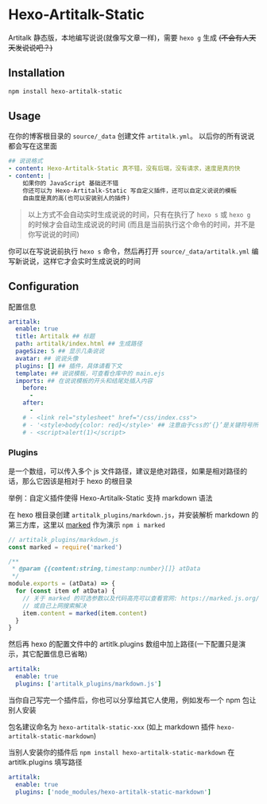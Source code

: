 # Hexo-Artitalk-Static

Artitalk 静态版，本地编写说说(就像写文章一样)，需要 `hexo g` 生成 ~~(不会有人天天发说说吧？)~~

## Installation

```bash
npm install hexo-artitalk-static
```

## Usage

在你的博客根目录的 `source/_data` 创建文件 `artitalk.yml`。 以后你的所有说说都会写在这里面

```yml
## 说说格式
- content: Hexo-Artitalk-Static 真不错，没有后端，没有请求，速度是真的快
- content: |
    如果你的 JavaScript 基础还不错
    你还可以为 Hexo-Artitalk-Static 写自定义插件，还可以自定义说说的模板
    自由度是真的高(也可以安装别人的插件)
```

> 以上方式不会自动实时生成说说的时间，只有在执行了 `hexo s` 或 `hexo g` 的时候才会自动生成说说的时间 (而且是当前执行这个命令的时间，并不是你写说说的时间)

你可以在写说说前执行 `hexo s` 命令，然后再打开 `source/_data/artitalk.yml` 编写新说说，这样它才会实时生成说说的时间

## Configuration

配置信息

```yaml
artitalk:
  enable: true
  title: Artitalk ## 标题
  path: artitalk/index.html ## 生成路径
  pageSize: 5 ## 显示几条说说
  avatar: ## 说说头像
  plugins: [] ## 插件，具体请看下文
  template: ## 说说模板，可查看仓库中的 main.ejs
  imports: ## 在说说模板的开头和结尾处插入内容
    before:
      -
    after:
      -
    # - <link rel="stylesheet" href="/css/index.css">
    # - '<style>body{color: red}</style>' ## 注意由于css的‘{}’是关键符号所以需要(单/双)引号''
    # - <script>alert(1)</script>
```

### Plugins

是一个数组，可以传入多个 js 文件路径，建议是绝对路径，如果是相对路径的话，那么它因该是相对于 hexo 的根目录

举例：自定义插件使得 Hexo-Artitalk-Static 支持 markdown 语法

在 hexo 根目录创建 `artitalk_plugins/markdown.js`，并安装解析 markdown 的第三方库，这里以 [marked](https://marked.js.org/) 作为演示 `npm i marked`

```js
// artitalk_plugins/markdown.js
const marked = require('marked')

/**
 * @param {{content:string,timestamp:number}[]} atData
 */
module.exports = (atData) => {
  for (const item of atData) {
    // 关于 marked 的可选参数以及代码高亮可以查看官网: https://marked.js.org/using_advanced#highlight
    // 或自己上网搜索解决
    item.content = marked(item.content)
  }
}
```

然后再 hexo 的配置文件中的 artitlk.plugins 数组中加上路径(一下配置只是演示，其它配置信息已省略)

```yaml
artitalk:
  enable: true
  plugins: ['artitalk_plugins/markdown.js']
```

当你自己写完一个插件后，你也可以分享给其它人使用，例如发布一个 npm 包让别人安装

包名建议命名为 `hexo-artitalk-static-xxx` (如上 markdown 插件 `hexo-artitalk-static-markdown`)

当别人安装你的插件后 `npm install hexo-artitalk-static-markdown` 在 artitlk.plugins 填写路径

```yaml
artitalk:
  enable: true
  plugins: ['node_modules/hexo-artitalk-static-markdown']
```
